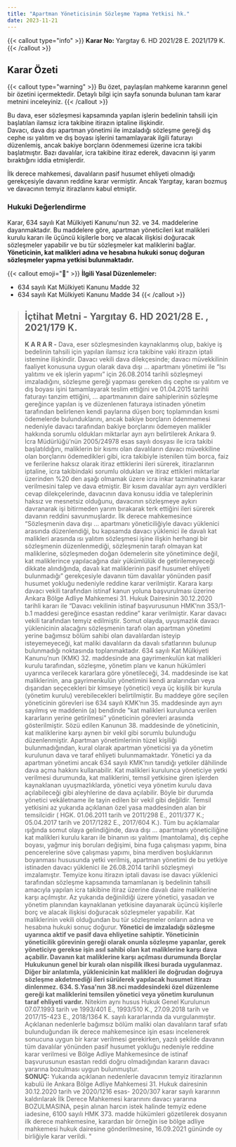 ```yaml
---
title: "Apartman Yöneticisinin Sözleşme Yapma Yetkisi hk."
date: 2023-11-21
---
```


{{< callout type="info" >}}
**Karar No:** Yargıtay 6. HD 2021/28 E. 2021/179 K.  
{{< /callout >}}

## Karar Özeti

{{< callout type="warning" >}}
Bu özet, paylaşılan mahkeme kararının genel bir özetini içermektedir. Detaylı bilgi için sayfa sonunda bulunan tam karar metnini inceleyiniz.
{{< /callout >}}

Bu dava, eser sözleşmesi kapsamında yapılan işlerin bedelinin tahsili için başlatılan ilamsız icra takibine itirazın iptaline ilişkindir.  
Davacı, dava dışı apartman yönetimi ile imzaladığı sözleşme gereği dış cephe ısı yalıtım ve dış boyası işlerini tamamlayarak ilgili faturayı düzenlemiş, ancak bakiye borçların ödenmemesi üzerine icra takibi başlatmıştır.
Bazı davalılar, icra takibine itiraz ederek, davacının işi yarım bıraktığını iddia etmişlerdir.

İlk derece mahkemesi, davalıların pasif husumet ehliyeti olmadığı gerekçesiyle davanın reddine karar vermiştir.
Ancak Yargıtay, kararı bozmuş ve davacının temyiz itirazlarını kabul etmiştir.

### Hukuki Değerlendirme

Karar, 634 sayılı Kat Mülkiyeti Kanunu'nun 32. ve 34. maddelerine dayanmaktadır. Bu maddelere göre, apartman yöneticileri kat malikleri kurulu kararı ile üçüncü kişilerle borç ve alacak ilişkisi doğuracak sözleşmeler yapabilir ve bu tür sözleşmeler kat maliklerini bağlar.
**Yöneticinin, kat malikleri adına ve hesabına hukuki sonuç doğuran sözleşmeler yapma yetkisi bulunmaktadır.**

{{< callout emoji="📖" >}}
**İlgili Yasal Düzenlemeler:**

- 634 sayılı Kat Mülkiyeti Kanunu Madde 32
- 634 sayılı Kat Mülkiyeti Kanunu Madde 34
  {{< /callout >}}

> ## İçtihat Metni - Yargıtay 6. HD 2021/28 E. , 2021/179 K.
>
> **K A R A R -** Dava, eser sözleşmesinden kaynaklanmış olup, bakiye iş bedelinin tahsili için yapılan ilamsız icra takibine vaki itirazın
> iptali istemine ilişkindir. Davacı vekili dava dilekçesinde; davacı
> müvekkilinin faaliyet konusuna uygun olarak dava dışı ... apartmanı
> yönetimi ile “Isı yalıtımı ve ek işlerin yapımı” için 26.08.2014
> tarihli sözleşmeyi imzaladığını, sözleşme gereği yapması gereken dış
> cephe ısı yalıtım ve dış boyası işini tamamlayarak teslim ettiğini ve
> 01.04.2015 tarihli faturayı tanzim ettiğini, ... apartmanının daire sahiplerinin sözleşme gereğince yapılan iş ve düzenlenen faturaya
> istinaden yönetim tarafından belirlenen kendi paylarına düşen borç
> toplamından kısmi ödemelerde bulunduklarını, ancak bakiye borçların
> ödenmemesi nedeniyle davacı tarafından bakiye borçlarını ödemeyen
> malikler hakkında sorumlu oldukları miktarlar ayrı ayrı belirtilerek
> Ankara 9. İcra Müdürlüğü’nün 2005/24978 esas sayılı dosyası ile icra
> takibi başlatıldığını, maliklerin bir kısmı olan davalıların davacı
> müvekkiline olan borçlarını ödemedikleri gibi, icra takibiyle
> istenilen tüm borca, faiz ve ferilerine haksız olarak itiraz
> ettiklerini ileri sürerek, itirazlarının iptaline, icra takibindaki
> sorumlu oldukları ve itiraz ettikleri miktarlar üzerinden %20 den
> aşağı olmamak üzere icra inkar tazminatına karar verilmesini talep ve
> dava etmiştir. Bir kısım davalılar ayrı ayrı verdikleri cevap
> dilekçelerinde, davacının dava konusu iddia ve taleplerinin haksız ve
> mesnetsiz olduğunu, davacının sözleşmeye aykırı davranarak işi
> bitirmeden yarım bırakarak terk ettiğini ileri sürerek davanın reddini
> savunmuşlardır. İlk derece mahkemesince “Sözleşmenin dava dışı ...
> apartmanı yöneticiliğiyle davacı yüklenici arasında düzenlendiği, bu
> kapsamda davacı yüklenici ile davalı kat malikleri arasında ısı
> yalıtım sözleşmesi işine ilişkin herhangi bir sözleşmenin
> düzenlenmediği, sözleşmenin tarafı olmayan kat maliklerine,
> sözleşmeden doğan ödemelerin site yönetimince değil, kat maliklerince
> yapılacağına dair yükümlülük de getirilemeyeceği dikkate alındığında,
> davalı kat maliklerinin pasif husumet ehliyeti bulunmadığı”
> gerekçesiyle davanın tüm davalılar yönünden pasif husumet yokluğu
> nedeniyle reddine karar verilmiştir. Karara karşı davacı vekili
> tarafından istinaf kanun yoluna başvurulması üzerine Ankara Bölge
> Adliye Mahkemesi 31. Hukuk Dairesinin 30.12.2020 tarihli kararı ile
> “Davacı vekilinin istinaf başvurusunun HMK’nın 353/1-b.1 maddesi
> gereğince esastan reddine” karar verilmiştir. Karar davacı vekili
> tarafından temyiz edilmiştir. Somut olayda, uyuşmazlık davacı
> yüklenicinin alacağını sözleşmenin tarafı olan apartman yönetimi
> yerine bağımsız bölüm sahibi olan davalılardan isteyip isteyemeyeceği,
> kat maliki davalıların da davalı sıfatlarının bulunup bulunmadığı
> noktasında toplanmaktadır. 634 sayılı Kat Mülkiyeti Kanunu’nun (KMK) 32. maddesinde ana gayrimenkulün kat malikleri kurulu tarafından, sözleşme, yönetim planı ve kanun hükümleri uyarınca verilecek
> kararlara göre yönetileceği, 34. maddesinde ise kat maliklerinin, ana
> gayrimenkulün yönetimini kendi aralarından veya dışarıdan seçecekleri
> bir kimseye (yönetici) veya üç kişilik bir kurula (yönetim kurulu)
> verebilecekleri belirtilmiştir. Bu maddeye göre seçilen yöneticinin
> görevleri ise 634 sayılı KMK’nın 35. maddesinde ayrı ayrı sayılmış ve
> maddenin (a) bendinde "kat malikleri kurulunca verilen kararların
> yerine getirilmesi" yöneticinin görevleri arasında gösterilmiştir.
> Sözü edilen Kanunun 38. maddesinde de yöneticinin, kat maliklerine
> karşı aynen bir vekil gibi sorumlu bulunduğu düzenlenmiştir. Apartman
> yönetimlerinin tüzel kişiliği bulunmadığından, kural olarak apartman
> yöneticisi ya da yönetim kurulunun dava ve taraf ehliyeti
> bulunmamaktadır. Yönetici ya da apartman yönetimi ancak 634 sayılı
> KMK’nın tanıdığı yetkiler dâhilinde dava açma hakkını kullanabilir.
> Kat malikleri kurulunca yöneticiye yetki verilmesi durumunda, kat
> maliklerini, temsil yetkisine giren işlerden kaynaklanan
> uyuşmazlıklarda, yönetici veya yönetim kurulu dava açılabileceği gibi
> aleyhlerine de dava açılabilir. Böyle bir durumda yönetici vekâletname
> ile tayin edilen bir vekil gibi değildir. Temsil yetkisini az yukarıda
> açıklanan özel yasa maddesinden alan bir temsilcidir ( HGK. 01.06.2011
> tarih ve 2011/298 E., 2011/377 K.; 05.04.2017 tarih ve 2017/1282 E.,
> 2017/604 K.). Tüm bu açıklamalar ışığında somut olaya gelindiğinde,
> dava dışı ... apartmanı yöneticiliğine kat malikleri kurulu kararı ile
> binanın ısı yalıtımı (mantolama), dış cephe boyası, yağmur iniş
> boruları değişimi, bina fuga çalışması yapımı, bina pencerelerine söve
> çalışması yapımı, bina merdiven boşluklarının boyanması hususunda
> yetki verilmiş, apartman yönetimi de bu yetkiye istinaden davacı
> yüklenici ile 26.08.2014 tarihli sözleşmeyi imzalamıştır. Temyize konu
> itirazın iptali davası ise davacı yüklenici tarafından sözleşme
> kapsamında tamamlanan iş bedelinin tahsili amacıyla yapılan icra
> takibine itiraz üzerine davalı daire maliklerine karşı açılmıştır. Az
> yukarıda değinildiği üzere yönetici, yasadan ve yönetim planından
> kaynaklanan yetkisine dayanarak üçüncü kişilerle borç ve alacak
> ilişkisi doğuracak sözleşmeler yapabilir. Kat maliklerinin vekili
> olduğundan bu tür sözleşmeler onların adına ve hesabına hukuki sonuç
> doğurur. **Yönetici de imzaladığı sözleşme uyarınca aktif ve pasif
> dava ehliyetine sahiptir. Yöneticinin yöneticilik görevinin gereği
> olarak onunla sözleşme yapanlar, gerek yöneticiye gerekse işin asıl
> sahibi olan kat maliklerine karşı dava açabilir. Davanın kat
> maliklerine karşı açılması durumunda Borçlar Hukukunun genel bir
> kuralı olan nispilik ilkesi burada uygulanmaz. Diğer bir anlatımla,
> yüklenicinin kat malikleri ile doğrudan doğruya sözleşme akdetmediği
> ileri sürülerek yapılacak husumet itirazı dinlenmez. 634. S.Yasa'nın
> 38.nci maddesindeki özel düzenleme gereği kat maliklerini temsilen yönetici veya yönetim kurulunun taraf ehliyeti vardır.** Nitekim aynı
> husus Hukuk Genel Kurulunun 07.07.1993 tarih ve 1993/401 E., 1993/510
> K., 27.09.2018 tarih ve 2017/15-423 E., 2018/1364 K. sayılı
> kararlarında da vurgulanmıştır. Açıklanan nedenlerle bağımsız bölüm
> maliki olan davalıların taraf sıfatı bulunduğundan ilk derece
> mahkemesince işin esası incelenerek sonucuna uygun bir karar verilmesi
> gerekirken, yazılı şekilde davanın tüm davalılar yönünden pasif
> husumet yokluğu nedeniyle reddine karar verilmesi ve Bölge Adliye
> Mahkemesince de istinaf başvurusunun esastan reddi doğru olmadığından
> kararın davacı yararına bozulması uygun bulunmuştur.  
> **SONUÇ:** Yukarıda açıklanan nedenlerle davacının temyiz itirazlarının kabulü ile Ankara Bölge Adliye Mahkemesi 31. Hukuk
> dairesinin 30.12.2020 tarih ve 2020/1216 esas- 2020/307 karar sayılı
> kararının kaldırılarak İlk Derece Mahkemesi kararınını davacı yararına
> BOZULMASINA, peşin alınan harcın istek halinde temyiz edene iadesine,
> 6100 sayılı HMK 373. madde hükümleri gözetilerek dosyanın ilk derece
> mahkemesine, karardan bir örneğin ise bölge adliye mahkemesi hukuk
> dairesine gönderilmesine, 16.09.2021 gününde oy birliğiyle karar
> verildi. "
